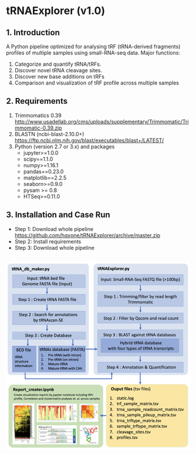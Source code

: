 # tRNAExplorer (v1.0)
## 1. Introduction
A Python pipeline optimized for analysing tRF (tRNA-derived fragments) profiles of multiple samples using small-RNA-seq data.
Major functions:
1. Categorize and quantify tRNA/tRFs.
2. Discover novel tRNA cleavage sites.
3. Discover new base additions on tRFs 
3. Comparison and visualization of tRF profile across multiple samples

## 2. Requirements
1. Trimmomatics 0.39 http://www.usadellab.org/cms/uploads/supplementary/Trimmomatic/Trimmomatic-0.39.zip
2. BLASTN (ncbi-blast-2.10.0+) https://ftp.ncbi.nlm.nih.gov/blast/executables/blast+/LATEST/
3. Python (version 2.7 or 3.x) and packages
   * jupyter>=1.0.0
   * scipy==1.1.0
   * numpy>=1.16.1
   * pandas==0.23.0
   * matplotlib==2.2.5
   * seaborn>=0.9.0
   * pysam >= 0.8
   * HTSeq>=0.11.0


## 3. Installation and Case Run
* Step 1: Download whole pipeline  https://github.com/hqyone/tRNAExplorer/archive/master.zip
* Step 2: Install requirements 
* Step 3: Download whole pipeline

##

![alt text](./images/architecture.png)
